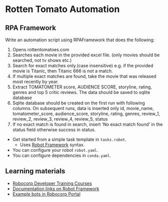 # Rotten Tomato Automation
## RPA Framework

Write an automation script using RPAFramework that does the following:

1. Opens rottentomatoes.com
2. Searches each movie in the provided excel file. (only movies should be searched, not tv shows etc.)
3. Search for exact matches only.(case insensitive) e.g. if the provided movie is Titanic, then Titanic 666 is not a match.
4. If multiple exact matches are found, take the movie that was released most recently by year.
5. Extract TOMATOMETER score, AUDIENCE SCORE, storyline, rating, genres and top 5 critic reviews. The data should be saved to sqlite database
6. Sqlite database should be created on the first run with following columns. On subsequent runs, data is inserted only id, movie_name, tomatometer_score, audience_score, storyline, rating, genres, review_1, review_2, review_3, review_4, review_5, status
7. If no exact match is found in search, insert ‘No exact match found’ in the status field otherwise success in status.


- Get started from a simple task template in `tasks.robot`.
  - Uses [Robot Framework](https://robocorp.com/docs/languages-and-frameworks/robot-framework/basics) syntax.
- You can configure your robot `robot.yaml`.
- You can configure dependencies in `conda.yaml`.

## Learning materials

- [Robocorp Developer Training Courses](https://robocorp.com/docs/courses)
- [Documentation links on Robot Framework](https://robocorp.com/docs/languages-and-frameworks/robot-framework)
- [Example bots in Robocorp Portal](https://robocorp.com/portal)
